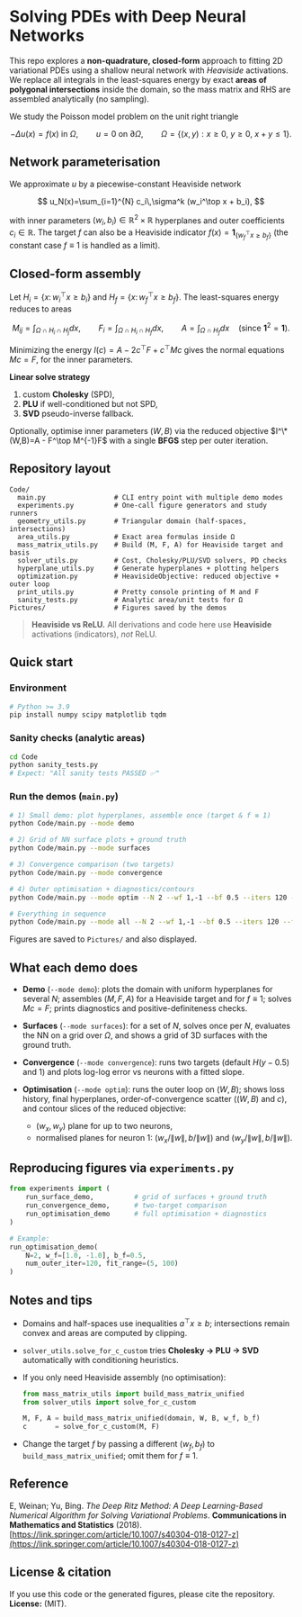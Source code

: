 # Solving PDEs with Deep Neural Networks

This repo explores a **non-quadrature, closed-form** approach to fitting 2D variational PDEs using a shallow neural network with *Heaviside* activations. We replace all integrals in the least-squares energy by exact **areas of polygonal intersections** inside the domain, so the mass matrix and RHS are assembled analytically (no sampling).

We study the Poisson model problem on the unit right triangle

$$
-\Delta u(x) = f(x)\ \text{in }\Omega,\qquad 
u=0\ \text{on }\partial\Omega,\qquad
\Omega=\{(x,y): x\ge0,\ y\ge0,\ x+y\le 1\}.
$$

## Network parameterisation

We approximate $u$ by a piecewise-constant Heaviside network

$$
u_N(x)=\sum_{i=1}^{N} c_i\,\sigma^k (w_i^\top x + b_i),
$$

with inner parameters $(w_i,b_i)\in\mathbb{R}^2\times\mathbb{R}$ hyperplanes and outer coefficients $c_i\in\mathbb{R}$.
The target $f$ can also be a Heaviside indicator $f(x)=\mathbf 1_{\{w_f^\top x\ge b_f\}}$ (the constant case $f\equiv1$ is handled as a limit).

## Closed-form assembly

Let $H_i=\{x:\,w_i^\top x\ge b_i\}$ and $H_f=\{x:\,w_f^\top x\ge b_f\}$.
The least-squares energy reduces to areas

$$
M_{ij} = \int_{\Omega \cap H_i \cap H_j}dx,\qquad
F_i    = \int_{\Omega \cap H_i \cap H_f}dx,\qquad
A      = \int_{\Omega \cap H_f}dx\quad(\text{since }\mathbf 1^2=\mathbf 1).
$$

Minimizing the energy $I(c)=A-2c^\top F + c^\top M c$ gives the normal equations $Mc=F$, for the inner parameters.

**Linear solve strategy**

1. custom **Cholesky** (SPD),
2. **PLU** if well-conditioned but not SPD,
3. **SVD** pseudo-inverse fallback.

Optionally, optimise inner parameters $(W,B)$ via the reduced objective
$I^\*(W,B)=A - F^\top M^{-1}F$ with a single **BFGS** step per outer iteration.

## Repository layout

```
Code/
  main.py                 # CLI entry point with multiple demo modes
  experiments.py          # One-call figure generators and study runners
  geometry_utils.py       # Triangular domain (half-spaces, intersections)
  area_utils.py           # Exact area formulas inside Ω
  mass_matrix_utils.py    # Build (M, F, A) for Heaviside target and basis
  solver_utils.py         # Cost, Cholesky/PLU/SVD solvers, PD checks
  hyperplane_utils.py     # Generate hyperplanes + plotting helpers
  optimization.py         # HeavisideObjective: reduced objective + outer loop
  print_utils.py          # Pretty console printing of M and F
  sanity_tests.py         # Analytic area/unit tests for Ω
Pictures/                 # Figures saved by the demos
```

> **Heaviside vs ReLU.**
> All derivations and code here use **Heaviside** activations (indicators), *not* ReLU.

## Quick start

### Environment

```bash
# Python >= 3.9
pip install numpy scipy matplotlib tqdm
```

### Sanity checks (analytic areas)

```bash
cd Code
python sanity_tests.py
# Expect: "All sanity tests PASSED ✅"
```

### Run the demos (`main.py`)

```bash
# 1) Small demo: plot hyperplanes, assemble once (target & f ≡ 1)
python Code/main.py --mode demo

# 2) Grid of NN surface plots + ground truth
python Code/main.py --mode surfaces

# 3) Convergence comparison (two targets)
python Code/main.py --mode convergence

# 4) Outer optimisation + diagnostics/contours
python Code/main.py --mode optim --N 2 --wf 1,-1 --bf 0.5 --iters 120 --fit-range 5,100

# Everything in sequence
python Code/main.py --mode all --N 2 --wf 1,-1 --bf 0.5 --iters 120 --fit-range 5,100
```

Figures are saved to `Pictures/` and also displayed.

## What each demo does

* **Demo** (`--mode demo`): plots the domain with uniform hyperplanes for several $N$; assembles $(M,F,A)$ for a Heaviside target and for $f\equiv 1$; solves $Mc=F$; prints diagnostics and positive-definiteness checks.
* **Surfaces** (`--mode surfaces`): for a set of $N$, solves once per $N$, evaluates the NN on a grid over $\Omega$, and shows a grid of 3D surfaces with the ground truth.
* **Convergence** (`--mode convergence`): runs two targets (default $H(y-0.5)$ and $1$) and plots log-log error vs neurons with a fitted slope.
* **Optimisation** (`--mode optim`): runs the outer loop on $(W,B)$; shows loss history, final hyperplanes, order-of-convergence scatter (($W,B$) and $c$), and contour slices of the reduced objective:

  * $(w_x, w_y)$ plane for up to two neurons,
  * normalised planes for neuron 1: $(w_x/\|w\|, b/\|w\|)$ and $(w_y/\|w\|, b/\|w\|)$.

## Reproducing figures via `experiments.py`

```python
from experiments import (
    run_surface_demo,          # grid of surfaces + ground truth
    run_convergence_demo,      # two-target comparison
    run_optimisation_demo      # full optimisation + diagnostics
)

# Example:
run_optimisation_demo(
    N=2, w_f=[1.0, -1.0], b_f=0.5,
    num_outer_iter=120, fit_range=(5, 100)
)
```

## Notes and tips

* Domains and half-spaces use inequalities $a^\top x \ge b$; intersections remain convex and areas are computed by clipping.
* `solver_utils.solve_for_c_custom` tries **Cholesky → PLU → SVD** automatically with conditioning heuristics.
* If you only need Heaviside assembly (no optimisation):

  ```python
  from mass_matrix_utils import build_mass_matrix_unified
  from solver_utils import solve_for_c_custom

  M, F, A = build_mass_matrix_unified(domain, W, B, w_f, b_f)
  c       = solve_for_c_custom(M, F)
  ```
* Change the target $f$ by passing a different $(w_f,b_f)$ to `build_mass_matrix_unified`; omit them for $f\equiv 1$.

## Reference

E, Weinan; Yu, Bing. *The Deep Ritz Method: A Deep Learning-Based Numerical Algorithm for Solving Variational Problems*. **Communications in Mathematics and Statistics** (2018).
[https://link.springer.com/article/10.1007/s40304-018-0127-z](https://link.springer.com/article/10.1007/s40304-018-0127-z)

## License & citation

If you use this code or the generated figures, please cite the repository.
**License:** (MIT).
